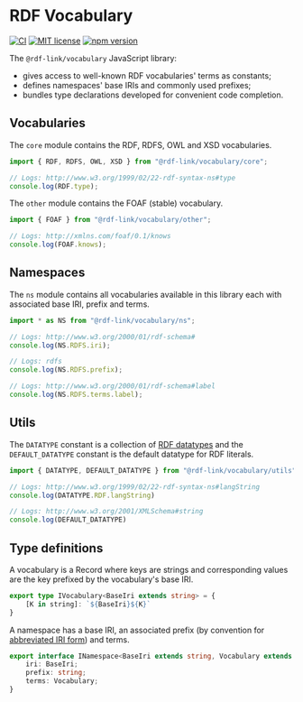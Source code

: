 # RDF Vocabulary

[![CI](https://github.com/rdf-link/vocabulary/actions/workflows/ci.yml/badge.svg?branch=main)](https://github.com/rdf-link/vocabulary/actions/workflows/ci.yml?query=workflow%3ACI+branch%3Amain)
[![MIT license](https://img.shields.io/npm/l/@rdf-link/vocabulary)](https://github.com/rdf-link/vocabulary/blob/main/LICENSE)
[![npm version](https://img.shields.io/npm/v/@rdf-link/vocabulary)](https://www.npmjs.com/package/@rdf-link/vocabulary)

The `@rdf-link/vocabulary` JavaScript library:
- gives access to well-known RDF vocabularies' terms as constants;
- defines namespaces' base IRIs and commonly used prefixes;
- bundles type declarations developed for convenient code completion.

## Vocabularies

The `core` module contains the RDF, RDFS, OWL and XSD vocabularies.

```ts
import { RDF, RDFS, OWL, XSD } from "@rdf-link/vocabulary/core";

// Logs: http://www.w3.org/1999/02/22-rdf-syntax-ns#type
console.log(RDF.type);
```

The `other` module contains the FOAF (stable) vocabulary.

```ts
import { FOAF } from "@rdf-link/vocabulary/other";

// Logs: http://xmlns.com/foaf/0.1/knows
console.log(FOAF.knows);
```

## Namespaces

The `ns` module contains all vocabularies available in this library each with associated base IRI, prefix and terms.

```ts
import * as NS from "@rdf-link/vocabulary/ns";

// Logs: http://www.w3.org/2000/01/rdf-schema#
console.log(NS.RDFS.iri);

// Logs: rdfs
console.log(NS.RDFS.prefix);

// Logs: http://www.w3.org/2000/01/rdf-schema#label
console.log(NS.RDFS.terms.label);
```

## Utils

The `DATATYPE` constant is a collection of [RDF datatypes](https://www.w3.org/TR/rdf11-concepts/#section-Datatypes) and the `DEFAULT_DATATYPE` constant is the default datatype for RDF literals.

```ts
import { DATATYPE, DEFAULT_DATATYPE } from "@rdf-link/vocabulary/utils";

// Logs: http://www.w3.org/1999/02/22-rdf-syntax-ns#langString
console.log(DATATYPE.RDF.langString)

// Logs: http://www.w3.org/2001/XMLSchema#string
console.log(DEFAULT_DATATYPE)
```

## Type definitions

A vocabulary is a Record where keys are strings and corresponding values are the key prefixed by the vocabulary's base IRI.

```ts
export type IVocabulary<BaseIri extends string> = {
    [K in string]: `${BaseIri}${K}`
}
```

A namespace has a base IRI, an associated prefix (by convention for [abbreviated IRI form](https://www.w3.org/TR/rdf11-concepts/#vocabularies)) and terms.

```ts
export interface INamespace<BaseIri extends string, Vocabulary extends IVocabulary<BaseIri>> {
    iri: BaseIri;
    prefix: string;
    terms: Vocabulary;
}
```

